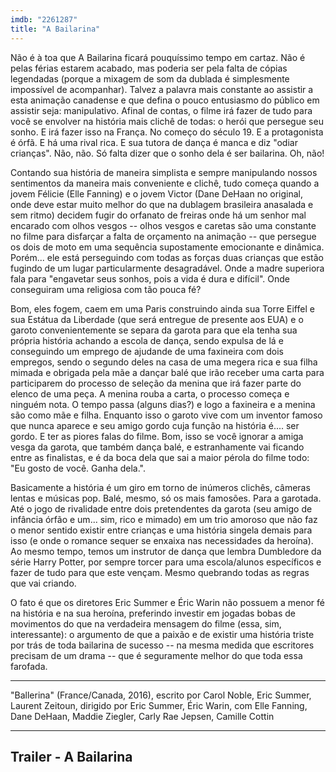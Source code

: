 ```yaml
---
imdb: "2261287"
title: "A Bailarina"
---
```

Não é à toa que A Bailarina ficará pouquíssimo tempo em cartaz. Não é pelas férias estarem acabado, mas poderia ser pela falta de cópias legendadas (porque a mixagem de som da dublada é simplesmente impossível de acompanhar). Talvez a palavra mais constante ao assistir a esta animação canadense e que defina o pouco entusiasmo do público em assistir seja: manipulativo. Afinal de contas, o filme irá fazer de tudo para você se envolver na história mais clichê de todas: o herói que persegue seu sonho. E irá fazer isso na França. No começo do século 19. E a protagonista é órfã. E há uma rival rica. E sua tutora de dança é manca e diz "odiar crianças". Não, não. Só falta dizer que o sonho dela é ser bailarina. Oh, não!

Contando sua história de maneira simplista e sempre manipulando nossos sentimentos da maneira mais conveniente e clichê, tudo começa quando a jovem Félicie (Elle Fanning) e o jovem Victor (Dane DeHaan no original, onde deve estar muito melhor do que na dublagem brasileira anasalada e sem ritmo) decidem fugir do orfanato de freiras onde há um senhor mal encarado com olhos vesgos -- olhos vesgos e caretas são uma constante no filme para disfarçar a falta de orçamento na animação -- que persegue os dois de moto em uma sequência supostamente emocionante e dinâmica. Porém... ele está perseguindo com todas as forças duas crianças que estão fugindo de um lugar particularmente desagradável. Onde a madre superiora fala para "engavetar seus sonhos, pois a vida é dura e difícil". Onde conseguiram uma religiosa com tão pouca fé?

Bom, eles fogem, caem em uma Paris construindo ainda sua Torre Eiffel e sua Estátua da Liberdade (que será entregue de presente aos EUA) e o garoto convenientemente se separa da garota para que ela tenha sua própria história achando a escola de dança, sendo expulsa de lá e conseguindo um emprego de ajudande de uma faxineira com dois empregos, sendo o segundo deles na casa de uma megera rica e sua filha mimada e obrigada pela mãe a dançar balé que irão receber uma carta para participarem do processo de seleção da menina que irá fazer parte do elenco de uma peça. A menina rouba a carta, o processo começa e ninguém nota. O tempo passa (alguns dias?) e logo a faxineira e a menina são como mãe e filha. Enquanto isso o garoto vive com um inventor famoso que nunca aparece e seu amigo gordo cuja função na história é.... ser gordo. E ter as piores falas do filme. Bom, isso se você ignorar a amiga vesga da garota, que também dança balé, e estranhamente vai ficando entre as finalistas, e é da boca dela que sai a maior pérola do filme todo: "Eu gosto de você. Ganha dela.".

Basicamente a história é um giro em torno de inúmeros clichês, câmeras lentas e músicas pop. Balé, mesmo, só os mais famosões. Para a garotada. Até o jogo de rivalidade entre dois pretendentes da garota (seu amigo de infância órfão e um... sim, rico e mimado) em um trio amoroso que não faz o menor sentido existir entre crianças e uma história singela demais para isso (e onde o romance sequer se enxaixa nas necessidades da heroína). Ao mesmo tempo, temos um instrutor de dança que lembra Dumbledore da série Harry Potter, por sempre torcer para uma escola/alunos específicos e fazer de tudo para que este vençam. Mesmo quebrando todas as regras que vai criando.

O fato é que os diretores Eric Summer e Éric Warin não possuem a menor fé na história e na sua heroína, preferindo investir em jogadas bobas de movimentos do que na verdadeira mensagem do filme (essa, sim, interessante): o argumento de que a paixão e de existir uma história triste por trás de toda bailarina de sucesso -- na mesma medida que escritores precisam de um drama -- que é seguramente melhor do que toda essa farofada.

<hr>"Ballerina" (France/Canada, 2016), escrito por Carol Noble, Eric Summer, Laurent Zeitoun, dirigido por Eric Summer, Éric Warin, com Elle Fanning, Dane DeHaan, Maddie Ziegler, Carly Rae Jepsen, Camille Cottin<hr>

<h2>Trailer - A Bailarina<h2>
